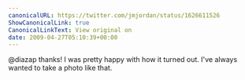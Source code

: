 ```yaml
---
canonicalURL: https://twitter.com/jmjordan/status/1626611526
ShowCanonicalLink: true
CanonicalLinkText: View original on
date: 2009-04-27T05:10:39+00:00
---
```

@diazap thanks! I was pretty happy with how it turned out. I've always wanted to take a photo like that.
